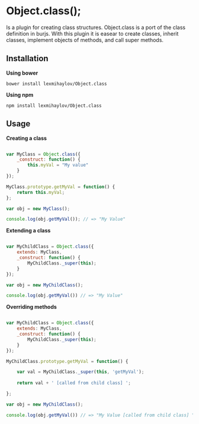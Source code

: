 # Object.class();

Is a plugin for creating class structures. Object.class is a port of the class definition in burjs. 
With this plugin it is easear to create classes, inherit classes, implement objects of methods, and call super methods.

## Installation

__Using bower__

    bower install lexmihaylov/Object.class

__Using npm__

    npm install lexmihaylov/Object.class
    
## Usage

__Creating a class__

```javascript

var MyClass = Object.class({
    _construct: function() {
        this.myVal = "My value"
    }
});

MyClass.prototype.getMyVal = function() {
    return this.myVal;
};

var obj = new MyClass();

console.log(obj.getMyVal()); // => "My Value"

```

__Extending a class__

```javascript

var MyChildClass = Object.class({
    extends: MyClass,
    _construct: function() {
        MyChildClass._super(this);
    }
});

var obj = new MyChildClass();

console.log(obj.getMyVal()) // => "My Value"

```

__Overriding methods__

```javascript

var MyChildClass = Object.class({
    extends: MyClass,
    _construct: function() {
        MyChildClass._super(this);
    }
});

MyChildClass.prototype.getMyVal = function() {

    var val = MyChildClass._super(this, 'getMyVal');
    
    return val + ' [called from child class] ';

};

var obj = new MyChildClass();

console.log(obj.getMyVal()) // => "My Value [called from child class] "

```
